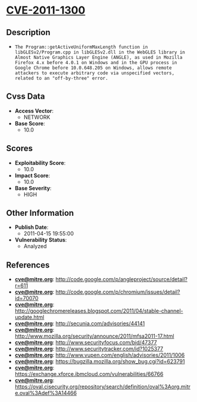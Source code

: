 
# [CVE-2011-1300](https://cve.mitre.org/cgi-bin/cvename.cgi?name=CVE-2011-1300)

## Description

- `The Program::getActiveUniformMaxLength function in libGLESv2/Program.cpp in libGLESv2.dll in the WebGLES library in Almost Native Graphics Layer Engine (ANGLE), as used in Mozilla Firefox 4.x before 4.0.1 on Windows and in the GPU process in Google Chrome before 10.0.648.205 on Windows, allows remote attackers to execute arbitrary code via unspecified vectors, related to an "off-by-three" error.`

## Cvss Data

- **Access Vector**:
  - NETWORK
- **Base Score**:
  - 10.0

## Scores

- **Exploitability Score**:
  - 10.0
- **Impact Score**:
  - 10.0
- **Base Severity**:
  - HIGH

## Other Information

- **Publish Date**:
  - 2011-04-15 19:55:00
- **Vulnerability Status**:
  - Analyzed

## References

- **cve@mitre.org**: http://code.google.com/p/angleproject/source/detail?r=611
- **cve@mitre.org**: http://code.google.com/p/chromium/issues/detail?id=70070
- **cve@mitre.org**: http://googlechromereleases.blogspot.com/2011/04/stable-channel-update.html
- **cve@mitre.org**: http://secunia.com/advisories/44141
- **cve@mitre.org**: http://www.mozilla.org/security/announce/2011/mfsa2011-17.html
- **cve@mitre.org**: http://www.securityfocus.com/bid/47377
- **cve@mitre.org**: http://www.securitytracker.com/id?1025377
- **cve@mitre.org**: http://www.vupen.com/english/advisories/2011/1006
- **cve@mitre.org**: https://bugzilla.mozilla.org/show_bug.cgi?id=623791
- **cve@mitre.org**: https://exchange.xforce.ibmcloud.com/vulnerabilities/66766
- **cve@mitre.org**: https://oval.cisecurity.org/repository/search/definition/oval%3Aorg.mitre.oval%3Adef%3A14466
